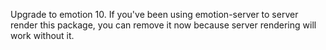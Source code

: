 Upgrade to emotion 10. If you've been using emotion-server to server render this package, you can remove it now because server rendering will work without it.
